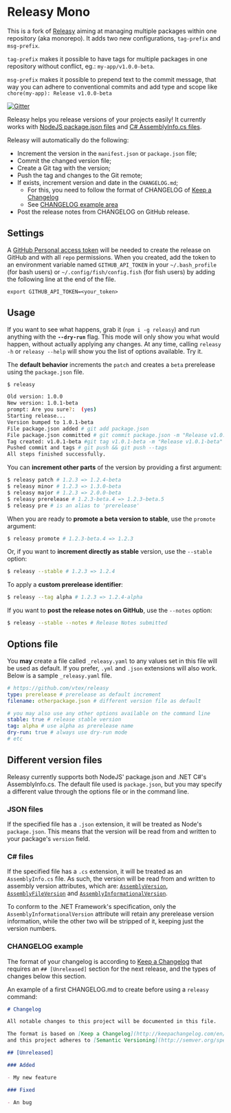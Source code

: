 # Releasy Mono

This is a fork of [Releasy](https://github.com/vtex/releasy) aiming at managing multiple packages within one repository (aka monorepo).
It adds two new configurations, `tag-prefix` and `msg-prefix`.

`tag-prefix` makes it possible to have tags for multiple packages in
one repository without conflict, eg.: `my-app/v1.0.0-beta`.

`msg-prefix` makes it possible to prepend text to the commit message, that way you can adhere to conventional commits and
add type and scope like `chore(my-app): Release v1.0.0-beta`

[![Gitter](https://badges.gitter.im/Join%20Chat.svg)](https://gitter.im/vtex/releasy?utm_source=badge&utm_medium=badge&utm_campaign=pr-badge&utm_content=badge)

Releasy helps you release versions of your projects easily! It currently works with [NodeJS package.json files](#json-files) and [C# AssemblyInfo.cs files](#c-files).

Releasy will automatically do the following:

- Increment the version in the `manifest.json` or `package.json` file;
- Commit the changed version file;
- Create a Git tag with the version;
- Push the tag and changes to the Git remote;
- If exists, increment version and date in the `CHANGELOG.md`;
  - For this, you need to follow the format of CHANGELOG of [Keep a Changelog](http://keepachangelog.com/en/1.0.0/)
  - See [CHANGELOG example area](#changelog-example)
- Post the release notes from CHANGELOG on GitHub release.

## Settings

A [GitHub Personal access token](https://help.github.com/articles/creating-an-access-token-for-command-line-use/) will be needed to create the release on GitHub and with all `repo` permissions. When you created, add the token to an environment variable named `GITHUB_API_TOKEN` in your `~/.bash_profile` (for bash users) or `~/.config/fish/config.fish` (for fish users) by adding the following line at the end of the file.

```
export GITHUB_API_TOKEN=<your_token>
```

## Usage

If you want to see what happens, grab it (`npm i -g releasy`) and run anything with the **`--dry-run`** flag. This mode will only show you what would happen, without actually applying any changes. At any time, calling `releasy -h` or `releasy --help` will show you the list of options available. Try it.

The **default behavior** increments the `patch` and creates a `beta` prerelease using the `package.json` file.

```sh
$ releasy

Old version: 1.0.0
New version: 1.0.1-beta
prompt: Are you sure?:  (yes)
Starting release...
Version bumped to 1.0.1-beta
File package.json added # git add package.json
File package.json committed # git commit package.json -m "Release v1.0.1-beta"
Tag created: v1.0.1-beta #git tag v1.0.1-beta -m "Release v1.0.1-beta"
Pushed commit and tags # git push && git push --tags
All steps finished successfully.
```

You can **increment other parts** of the version by providing a first argument:

```sh
$ releasy patch # 1.2.3 => 1.2.4-beta
$ releasy minor # 1.2.3 => 1.3.0-beta
$ releasy major # 1.2.3 => 2.0.0-beta
$ releasy prerelease # 1.2.3-beta.4 => 1.2.3-beta.5
$ releasy pre # is an alias to 'prerelease'
```

When you are ready to **promote a beta version to stable**, use the `promote` argument:

```sh
$ releasy promote # 1.2.3-beta.4 => 1.2.3
```

Or, if you want to **increment directly as stable** version, use the `--stable` option:

```sh
$ releasy --stable # 1.2.3 => 1.2.4
```

To apply a **custom prerelease identifier**:

```sh
$ releasy --tag alpha # 1.2.3 => 1.2.4-alpha
```

If you want to **post the release notes on GitHub**, use the `--notes` option:

```sh
$ releasy --stable --notes # Release Notes submitted
```

## Options file

You **may** create a file called `_releasy.yaml` to any values set in this file will be used as default. If you prefer, `.yml` and `.json` extensions will also work. Below is a sample `_releasy.yaml` file.

```yaml
# https://github.com/vtex/releasy
type: prerelease # prerelease as default increment
filename: otherpackage.json # different version file as default

# you may also use any other options available on the command line
stable: true # release stable version
tag: alpha # use alpha as prerelease name
dry-run: true # always use dry-run mode
# etc
```

## Different version files

Releasy currently supports both NodeJS' package.json and .NET C#'s AssemblyInfo.cs. The default file used is `package.json`, but you may specify a different value through the options file or in the command line.

### JSON files

If the specified file has a `.json` extension, it will be treated as Node's `package.json`. This means that the version will be read from and written to your package's `version` field.

### C# files

If the specified file has a `.cs` extension, it will be treated as an `AssemblyInfo.cs` file. As such, the version will be read from and written to assembly version attributes, which are: [`AssemblyVersion`](<http://msdn.microsoft.com/en-us/library/system.reflection.assemblyversionattribute(v=vs.110).aspx>), [`AssemblyFileVersion`](<http://msdn.microsoft.com/en-us/library/system.reflection.assemblyfileversionattribute(v=vs.110).aspx>) and [`AssemblyInformationalVersion`](<http://msdn.microsoft.com/en-us/library/system.reflection.assemblyinformationalversionattribute(v=vs.110).aspx>).

To conform to the .NET Framework's specification, only the `AssemblyInformationalVersion` attribute will retain any prerelease version information, while the other two will be stripped of it, keeping just the version numbers.

### CHANGELOG example

The format of your changelog is according to [Keep a Changelog](http://keepachangelog.com/en/1.0.0/) that requires an `## [Unreleased]` section for the next release, and the types of changes below this section.

An example of a first CHANGELOG.md to create before using a `releasy` command:

```markdown
# Changelog

All notable changes to this project will be documented in this file.

The format is based on [Keep a Changelog](http://keepachangelog.com/en/1.0.0/)
and this project adheres to [Semantic Versioning](http://semver.org/spec/v2.0.0.html).

## [Unreleased]

### Added

- My new feature

### Fixed

- An bug
```
